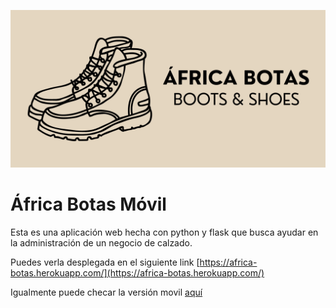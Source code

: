 ![Banner Africa botas](img/banner.png)

# África Botas Móvil

Esta es una aplicación web hecha con python y flask que busca ayudar en la administración de un negocio de calzado.

Puedes verla desplegada en el siguiente link [https://africa-botas.herokuapp.com/](https://africa-botas.herokuapp.com/)

Igualmente puede checar la versión movil [aquí](https://github.com/RobertAguilera712/africa-botas-movil)